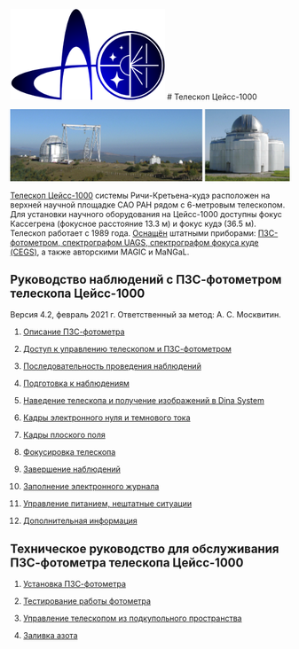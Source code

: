 [![САО РАН](pic/SAO_logo_grad_sm.png)](https://www.sao.ru) # Телескоп Цейсс-1000

![Верхняя научная площадка САО РАН и телескоп Цейсс-1000](pic/VNP_z1000.jpg)

[Телескоп Цейсс-1000](https://www.sao.ru/Doc-k8/Telescopes/small/descrip.html) 
системы Ричи-Кретьена-кудэ
расположен на верхней научной площадке САО РАН рядом с 6-метровым телескопом. 
Для установки научного оборудования на Цейсс-1000 доступны фокус Кассегрена 
(фокусное расстояние 13.3 м) и фокус кудэ (36.5 м).
Телескоп работает с 1989 года.
[Оснащён](https://www.sao.ru/Doc-k8/Science/Public/Bulletin/Vol75/N4/ASPB547.pdf)
штатными приборами: 
[ПЗС-фотометром, спектрографом UAGS, спектрографом фокуса куде (CEGS)](https://www.sao.ru/Doc-k8/Telescopes/small/instrum.html), 
а также авторскими MAGIC и MaNGaL.

## Руководство наблюдений с ПЗС-фотометром телескопа Цейсс-1000

Версия 4.2, февраль 2021 г. Ответственный за метод: А. С. Москвитин.

1. [Описание ПЗС-фотометра](CCDphot_v4.md)

2. [Доступ к управлению телескопом и ПЗС-фотометром](Access.md)

3. [Последовательность проведения наблюдений](Sequence.md)

4. [Подготовка к наблюдениям](Pre.md) 

5. [Наведение телескопа и получение изображений в Dina System](SlewExp.md) 

6. [Кадры электронного нуля и темнового тока](BiasDark.md)

7. [Кадры плоского поля](Flats.md)

8. [Фокусировка телескопа](Focus.md)

9. [Завершение наблюдений](Final.md)

10. [Заполнение электронного журнала](EJ.md)

11. [Управление питанием, нештатные ситуации](Neshtat.md)

12. [Дополнительная информация](AddInfo.md)


## Техническое руководство для обслуживания ПЗС-фотометра телескопа Цейсс-1000

1. [Установка ПЗС-фотометра](Setupv3.md)

2. [Тестирование работы фотометра](TestCCDphot.md)

3. [Управление телескопом из подкупольного пространства](InDomeControl.md)

4. [Заливка азота](Azot.md)
